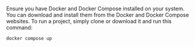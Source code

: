 Ensure you have Docker and Docker Compose installed on your system. You can download and install them from the Docker and Docker Compose websites.
To run a project, simply clone or download it and run this command:

```bash
docker compose up
```
